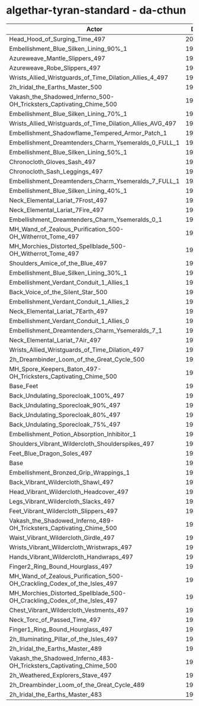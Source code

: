 # algethar-tyran-standard - da-cthun
| Actor | DPS | Increase |
|---|:---:|:---:|
|Head_Hood_of_Surging_Time_497|200105|1.75%|
|Embellishment_Blue_Silken_Lining_90%_1|199213|1.29%|
|Azureweave_Mantle_Slippers_497|199069|1.22%|
|Azureweave_Robe_Slippers_497|199057|1.21%|
|Wrists_Allied_Wristguards_of_Time_Dilation_Allies_4_497|199020|1.20%|
|2h_Iridal_the_Earths_Master_500|198946|1.16%|
|Vakash_the_Shadowed_Inferno_500-OH_Tricksters_Captivating_Chime_500|198698|1.03%|
|Embellishment_Blue_Silken_Lining_70%_1|198637|1.00%|
|Wrists_Allied_Wristguards_of_Time_Dilation_Allies_AVG_497|198593|0.98%|
|Embellishment_Shadowflame_Tempered_Armor_Patch_1|198105|0.73%|
|Embellishment_Dreamtenders_Charm_Ysemeralds_0_FULL_1|198074|0.71%|
|Embellishment_Blue_Silken_Lining_50%_1|197991|0.67%|
|Chronocloth_Gloves_Sash_497|197929|0.64%|
|Chronocloth_Sash_Leggings_497|197921|0.64%|
|Embellishment_Dreamtenders_Charm_Ysemeralds_7_FULL_1|197805|0.58%|
|Embellishment_Blue_Silken_Lining_40%_1|197800|0.58%|
|Neck_Elemental_Lariat_7Frost_497|197714|0.53%|
|Neck_Elemental_Lariat_7Fire_497|197693|0.52%|
|Embellishment_Dreamtenders_Charm_Ysemeralds_0_1|197611|0.48%|
|MH_Wand_of_Zealous_Purification_500-OH_Witherrot_Tome_497|197563|0.46%|
|MH_Morchies_Distorted_Spellblade_500-OH_Witherrot_Tome_497|197530|0.44%|
|Shoulders_Amice_of_the_Blue_497|197486|0.42%|
|Embellishment_Blue_Silken_Lining_30%_1|197469|0.41%|
|Embellishment_Verdant_Conduit_1_Allies_1|197432|0.39%|
|Back_Voice_of_the_Silent_Star_500|197405|0.37%|
|Embellishment_Verdant_Conduit_1_Allies_2|197392|0.37%|
|Neck_Elemental_Lariat_7Earth_497|197380|0.36%|
|Embellishment_Verdant_Conduit_1_Allies_0|197318|0.33%|
|Embellishment_Dreamtenders_Charm_Ysemeralds_7_1|197281|0.31%|
|Neck_Elemental_Lariat_7Air_497|197183|0.26%|
|Wrists_Allied_Wristguards_of_Time_Dilation_497|197166|0.25%|
|2h_Dreambinder_Loom_of_the_Great_Cycle_500|197144|0.24%|
|MH_Spore_Keepers_Baton_497-OH_Tricksters_Captivating_Chime_500|196990|0.16%|
|Base_Feet|196894|0.11%|
|Back_Undulating_Sporecloak_100%_497|196883|0.11%|
|Back_Undulating_Sporecloak_90%_497|196846|0.09%|
|Back_Undulating_Sporecloak_80%_497|196817|0.08%|
|Back_Undulating_Sporecloak_75%_497|196807|0.07%|
|Embellishment_Potion_Absorption_Inhibitor_1|196785|0.06%|
|Shoulders_Vibrant_Wildercloth_Shoulderspikes_497|196784|0.06%|
|Feet_Blue_Dragon_Soles_497|196748|0.04%|
|Base|196668|0.00%|
|Embellishment_Bronzed_Grip_Wrappings_1|196668|0.00%|
|Back_Vibrant_Wildercloth_Shawl_497|196596|-0.04%|
|Head_Vibrant_Wildercloth_Headcover_497|196571|-0.05%|
|Legs_Vibrant_Wildercloth_Slacks_497|196498|-0.09%|
|Feet_Vibrant_Wildercloth_Slippers_497|196490|-0.09%|
|Vakash_the_Shadowed_Inferno_489-OH_Tricksters_Captivating_Chime_500|196482|-0.09%|
|Waist_Vibrant_Wildercloth_Girdle_497|196454|-0.11%|
|Wrists_Vibrant_Wildercloth_Wristwraps_497|196445|-0.11%|
|Hands_Vibrant_Wildercloth_Handwraps_497|196396|-0.14%|
|Finger2_Ring_Bound_Hourglass_497|196365|-0.15%|
|MH_Wand_of_Zealous_Purification_500-OH_Crackling_Codex_of_the_Isles_497|196352|-0.16%|
|MH_Morchies_Distorted_Spellblade_500-OH_Crackling_Codex_of_the_Isles_497|196309|-0.18%|
|Chest_Vibrant_Wildercloth_Vestments_497|196195|-0.24%|
|Neck_Torc_of_Passed_Time_497|196088|-0.29%|
|Finger1_Ring_Bound_Hourglass_497|195940|-0.37%|
|2h_Illuminating_Pillar_of_the_Isles_497|195773|-0.46%|
|2h_Iridal_the_Earths_Master_489|195617|-0.53%|
|Vakash_the_Shadowed_Inferno_483-OH_Tricksters_Captivating_Chime_500|195374|-0.66%|
|2h_Weathered_Explorers_Stave_497|195175|-0.76%|
|2h_Dreambinder_Loom_of_the_Great_Cycle_489|194344|-1.18%|
|2h_Iridal_the_Earths_Master_483|193940|-1.39%|
